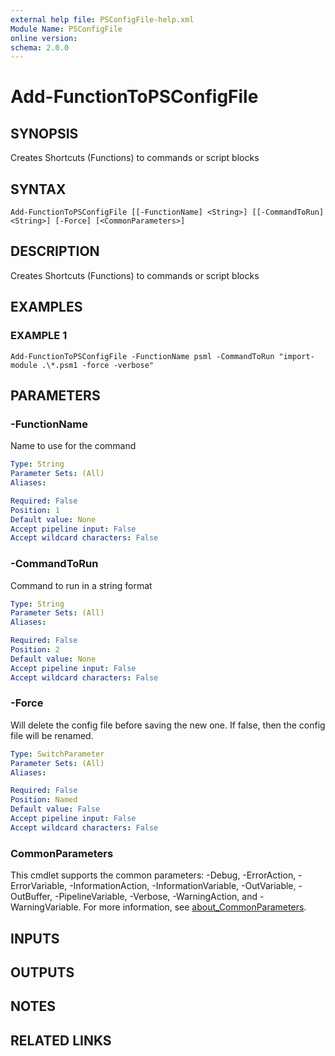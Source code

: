 ```yaml
---
external help file: PSConfigFile-help.xml
Module Name: PSConfigFile
online version:
schema: 2.0.0
---
```


# Add-FunctionToPSConfigFile

## SYNOPSIS
Creates Shortcuts (Functions) to commands or script blocks

## SYNTAX

```
Add-FunctionToPSConfigFile [[-FunctionName] <String>] [[-CommandToRun] <String>] [-Force] [<CommonParameters>]
```

## DESCRIPTION
Creates Shortcuts (Functions) to commands or script blocks

## EXAMPLES

### EXAMPLE 1
```
Add-FunctionToPSConfigFile -FunctionName psml -CommandToRun "import-module .\*.psm1 -force -verbose"
```

## PARAMETERS

### -FunctionName
Name to use for the command

```yaml
Type: String
Parameter Sets: (All)
Aliases:

Required: False
Position: 1
Default value: None
Accept pipeline input: False
Accept wildcard characters: False
```

### -CommandToRun
Command to run in a string format

```yaml
Type: String
Parameter Sets: (All)
Aliases:

Required: False
Position: 2
Default value: None
Accept pipeline input: False
Accept wildcard characters: False
```

### -Force
Will delete the config file before saving the new one.
If false, then the config file will be renamed.

```yaml
Type: SwitchParameter
Parameter Sets: (All)
Aliases:

Required: False
Position: Named
Default value: False
Accept pipeline input: False
Accept wildcard characters: False
```

### CommonParameters
This cmdlet supports the common parameters: -Debug, -ErrorAction, -ErrorVariable, -InformationAction, -InformationVariable, -OutVariable, -OutBuffer, -PipelineVariable, -Verbose, -WarningAction, and -WarningVariable. For more information, see [about_CommonParameters](http://go.microsoft.com/fwlink/?LinkID=113216).

## INPUTS

## OUTPUTS

## NOTES

## RELATED LINKS
